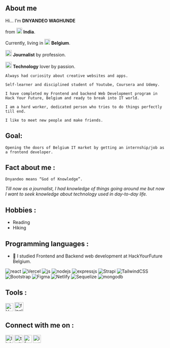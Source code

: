 ## About me

Hi… I’m **DNYANDEO WAGHUNDE**

from <img src="https://img.icons8.com/color/48/000000/india-circular.png" width = 18/> **India**.

Currently, living in <img src="https://img.icons8.com/color/48/000000/belgium-circular.png" width = 18/> **Belgium**.

<img src="https://img.icons8.com/external-kiranshastry-lineal-color-kiranshastry/64/000000/external-news-news-kiranshastry-lineal-color-kiranshastry-5.png" width = 20/> **Journalist** by profession.

<img src="https://img.icons8.com/fluency/48/000000/laptop.png" width = 20/> **Technology** lover by passion.

    Always had curiosity about creative websites and apps.

    Self-learner and disciplined student of Youtube, Coursera and Udemy.

    I have completed my Frontend and backend Web Development program in Hack Your Future, Belgium and ready to break into IT world.

    I am a hard worker, dedicated person who tries to do things perfectly till end.

    I like to meet new people and make friends.

## Goal:

`Opening the doors of Belgium IT market by getting an internship/job as a frontend developer.`

## Fact about me :

`Dnyandeo means “God of Knowledge”.`

_Till now as a journalist, I had knowledge of things going around me but now I want to seek knowledge about technology used in day-to-day life._

## Hobbies :

- Reading
- Hiking

## Programming languages :

- 🔭 I studied Frontend and Backend web development at HackYourFuture Belgium.

![react](https://img.shields.io/badge/React-20232A?style=for-the-badge&logo=react&logoColor=61DAFB)
![Vercel](https://img.shields.io/badge/vercel-%23000000.svg?style=for-the-badge&logo=vercel&logoColor=white)
![js](https://img.shields.io/badge/javascript%20-%23323330.svg?&style=for-the-badge&logo=javascript&logoColor=%23F7DF1E)
![nodejs](https://img.shields.io/badge/node.js%20-%2343853D.svg?&style=for-the-badge&logo=node.js&logoColor=white)
![expressjs](https://img.shields.io/badge/express.js%20-%23404d59.svg?&style=for-the-badge)
![Strapi](https://img.shields.io/badge/strapi-%232E7EEA.svg?style=for-the-badge&logo=strapi&logoColor=white)
![TailwindCSS](https://img.shields.io/badge/tailwindcss-%2338B2AC.svg?style=for-the-badge&logo=tailwind-css&logoColor=white)
![Bootstrap](https://img.shields.io/badge/bootstrap-%23563D7C.svg?style=for-the-badge&logo=bootstrap&logoColor=white)
![Figma](https://img.shields.io/badge/figma-%23F24E1E.svg?style=for-the-badge&logo=figma&logoColor=white)
![Netlify](https://img.shields.io/badge/Netlify-00C7B7?style=for-the-badge&logo=netlify&logoColor=white)
![Sequelize](https://img.shields.io/badge/Sequelize-52B0E7?style=for-the-badge&logo=Sequelize&logoColor=white)
![mongodb](https://img.shields.io/badge/MongoDB-%234ea94b.svg?&style=for-the-badge&logo=mongodb&logoColor=white)

## Tools :

<img alt = "Vs code" src="https://img.icons8.com/color/48/000000/visual-studio-code-2019.png" width = 25/> <img alt = "finel cut pro" src="https://img.icons8.com/plasticine/100/000000/final-cut-pro-x.png" width = 28/>

## Connect with me on :

<a href="https://www.linkedin.com/in/dnyandeo-waghunde/"><img alt = "linkedin" src="https://img.icons8.com/fluency/48/000000/linkedin.png" width = 25/></a> <a href="https://twitter.com/Dnyandeowaghund"><img alt = "twitter" src="https://img.icons8.com/color/48/000000/twitter--v1.png" width = 25></a> <a href="https://www.facebook.com/dnyandeo.waghunde"><img alt = "facebook" src="https://img.icons8.com/fluency/48/000000/facebook-new.png" width = 25></a> <a href="https://www.instagram.com/dnyandeowaghunde/?hl=en"><img alt = "instagram" src="https://img.icons8.com/fluency/48/000000/instagram-new.png" width = 25></a>
